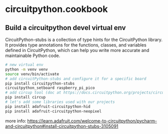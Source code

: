 # circuitpython.cookbook


## Build a circuitpython devel virtual env

CircuitPython-stubs is a collection of type hints for the CircuitPython library. It provides type annotations for the 
functions, classes, and variables defined in CircuitPython, which can help you write more accurate and maintainable 
Python code.

```bash
# new virtual env
python -m venv venv
source venv/bin/activate
# add circuitPython-stubs and configure it for a specific board
pip install circuitpython-stubs
circuitpython_setboard raspberry_pi_pico
# add circup tool (doc at https://docs.circuitpython.org/projects/circup/en/latest/)
pip install circup
# let's add some libraries used with our projects
pip install adafruit-circuitpython-hid
pip install adafruit-circuitpython-neopixel
```

more info: https://learn.adafruit.com/welcome-to-circuitpython/pycharm-and-circuitpython#install-circuitpython-stubs-3105091
